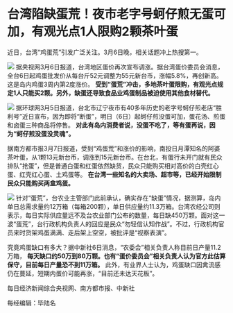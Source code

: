 # 台湾陷缺蛋荒！夜市老字号蚵仔煎无蛋可加，有观光点1人限购2颗茶叶蛋

近日，台湾“鸡蛋荒”引发广泛关注。3月6日晚，相关话题冲上热搜第一。

![](https://inews.gtimg.com/om_bt/O__zj6hYVlPJh_Fwz52tygdJX641BGLdLqHYjP3Qs_g0QAA/1000)
据央视网3月6日报道，台湾地区蛋价再次宣布调涨。据台湾蛋价委员会消息，全台6日起鸡蛋批发价从每台斤52元调整为55元新台币，涨幅5.8%，再创新高。这是岛内鸡蛋3周内第2度涨价。
**受到“蛋荒”冲击，多地茶叶蛋限购，有观光点规定1人只能买2颗。另外，缺蛋还导致食品业鸡蛋制品被迫使用其他食材替代。**

![](https://inews.gtimg.com/om_bt/OKl2WIke_9QYUHYAj766zBKkyvCUP7SbE-NMjcQsbNw38AA/1000)
据环球网3月5日报道，台北市辽宁夜市有40多年历史的老字号蚵仔煎老店“胜利号”近日宣布，因为即将“断蛋”，明日（6日）起蚵仔煎没蛋可加，蛋花汤、煎蛋和卤蛋三种商品将停售。
**对此有岛内消费者说，没蛋不吃了，等有蛋再说，因为“蚵仔煎没蛋没灵魂”。**

据南方都市报3月7日报道，受到“鸡蛋荒”和涨价的影响，南投日月潭知名的阿婆茶叶蛋，从1颗13元新台币，调涨到15元新台币。在台北，有蛋行未开门就有民众排队“抢蛋”，但是普通白蛋和红蛋依然缺货，民众只能购买相对高价的白壳红心蛋、红壳红心蛋、土鸡蛋等。
**在台湾一些知名的大卖场、超市等，已经开始限制民众只能购买两盒鸡蛋。**

![](https://inews.gtimg.com/om_bt/O1h-RyYe4LNV51QA8YymXF3TAZ-SRzcowPW-xi-v527scAA/1000)
针对“蛋荒”，台农业主管部门此前承认，确实存在“缺蛋”情况，据测算，岛内单日总需求量约12万箱（每箱200颗），单日供应量约11.3万箱。台湾农经公司则表示，每日实际供应量远不及台农业部门公布的数量，每日缺450万颗。面对这一波“蛋荒”，台行政机构负责人的回应是民众“勿轻信认知作战”。不过，行政机构官员来时货架鸡蛋满满、走后架上空空，被批评是“视察表演”。

究竟鸡蛋缺口有多大？据中新社6日消息，“农委会”相关负责人称目前日产量11.2万箱，
**每天缺口约50万到80万颗。也有“蛋价委员会”相关负责人认为官方此估算保守，目前每日产量恐不到11万箱。**
此外，有业界人士认为，鸡蛋缺口因禽流感仍在蔓延，短期内蛋价可能再涨，“目前还未达天花板”。

每日经济新闻综合央视网、南方都市报、中新社

每经编辑：毕陆名

